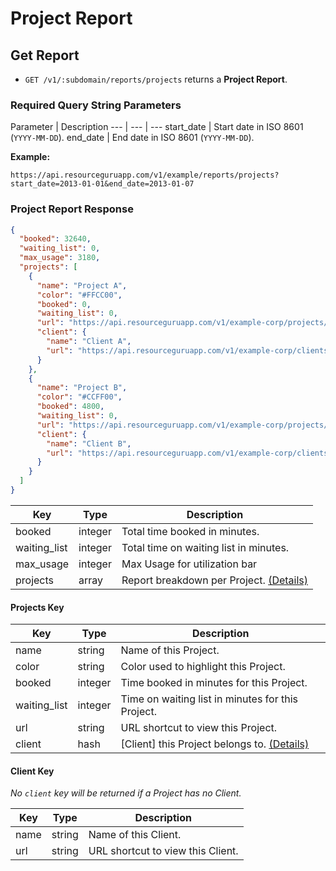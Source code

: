 # Project Report

## Get Report

* `GET /v1/:subdomain/reports/projects` returns a **Project Report**.

### Required Query String Parameters

Parameter | Description
--- | --- | ---
start_date | Start date in ISO 8601 (`YYYY-MM-DD`).
end_date | End date in ISO 8601 (`YYYY-MM-DD`).

**Example:**

```
https://api.resourceguruapp.com/v1/example/reports/projects?start_date=2013-01-01&end_date=2013-01-07
```

### Project Report Response

```json
{
  "booked": 32640,
  "waiting_list": 0,
  "max_usage": 3180,
  "projects": [
    {
      "name": "Project A",
      "color": "#FFCC00",
      "booked": 0,
      "waiting_list": 0,
      "url": "https://api.resourceguruapp.com/v1/example-corp/projects/1",
      "client": {
        "name": "Client A",
        "url": "https://api.resourceguruapp.com/v1/example-corp/clients/1"
      }
    },
    {
      "name": "Project B",
      "color": "#CCFF00",
      "booked": 4800,
      "waiting_list": 0,
      "url": "https://api.resourceguruapp.com/v1/example-corp/projects/2",
      "client": {
        "name": "Client B",
        "url": "https://api.resourceguruapp.com/v1/example-corp/clients/2"
      }
    }
  ]
}
```

Key | Type | Description
--- | --- | ---
booked | integer | Total time booked in minutes.
waiting_list | integer | Total time on waiting list in minutes.
max_usage | integer | Max Usage for utilization bar 
projects | array | Report breakdown per Project. [(Details)](#projects-key)

#### Projects Key

Key | Type | Description
--- | --- | ---
name | string | Name of this Project.
color | string | Color used to highlight this Project.
booked | integer | Time booked in minutes for this Project.
waiting_list | integer | Time on waiting list in minutes for this Project.
url | string | URL shortcut to view this Project.
client | hash | [Client] this Project belongs to. [(Details)](#client-key)

#### Client Key
*No `client` key will be returned if a Project has no Client.*

Key | Type | Description
--- | --- | ---
name | string | Name of this Client.
url | string | URL shortcut to view this Client.
